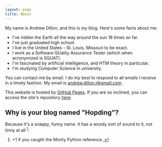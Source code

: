 ```yaml
---
layout: page
title: About
---
```

My name is Andrew Dillon, and this is my blog. Here's some facts about me:

* I've ridden the Earth all the way around the sun 18 times so far.
* I've just graduated high school.
* I live in the United States - St. Louis, Missouri to be exact.
* I work as a Software QUality Assurance Tester (which when acronymized is SQUAT).
* I'm fascinated by artificial intelligence, and HTM theory in particular.
* I'm studying Computer Science in university.

You can contact me by email. I do my best to respond to all emails I receive in a timely fashion.
My email is andrew.dillon.j@gmail.com.

This website is hosted by [GitHub Pages](https://pages.github.com/). If you are so
inclined, you can access the site's repository [here](https://github.com/Hopding/Hopding.github.io).

## Why is your blog named "Hopding"?
Because it's a snappy, funny name. It has a woody sort of sound to it, not tinny at all
<sup id="fnref:1"><a href="#fn:1" rel="footnote">1</a></sup>.

<div class="footnotes"><ol class="hide-content">
    <li class="footnote" id="fn:1">
        <p>+1 if you caught the Monty Python reference.<a href="#fnref:1" title="return to article"> ↩</a><p>
    </li>
</ol></div>
